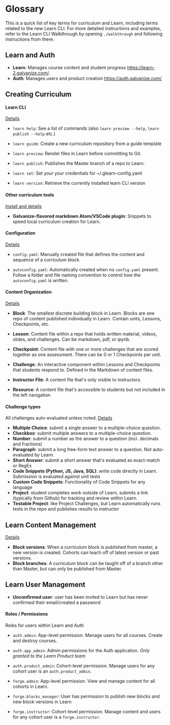 # Glossary

This is a quick list of key terms for curriculum and Learn, including terms related to the new Learn CLI. For more detailed instructions and examples, refer to the Learn CLI Walkthrough by opening `./walkthrough` and following instructions from there.  

## Learn and Auth

* **Learn**: Manages course content and student progress https://learn-2.galvanize.com/.
* **Auth**: Manages users and product creation https://auth.galvanize.com/

## Creating Curriculum

#### Learn CLI

[Details](./_walkthrough)

* `learn help`: See a list of commands (also `learn preview --help`, `learn publish --help` etc.)

* `learn guide`: Create a new curriculum repository from a guide template

* `learn preview`:  Render files in Learn before committing to Git.

* `learn publish`: Publishes the Master branch of a repo to Learn.

* `learn set`: Set your your credentials for ~/.glearn-config.yaml

* `learn version`: Retrieve the currently installed learn CLI version

#### Other curriculum tools
[Install and details](https://github.com/gSchool/galvanize-flavored-markdown)
* **Galvanize-flavored markdown Atom/VSCode plugin**: Snippets to speed local curriculum creation for Learn.

#### Configuration
[Details](./_walkthrough/03-organize-content.md)
* `config.yaml`: Manually created file that defines the content and sequence of a curriculum block.

* `autoconfig.yaml`: Automatically created when no `config.yaml` present. Follow a folder and file naming convention to control how the `autoconfig.yaml` is written.

#### Content Organization

[Details](https://learn-2.galvanize.com/cohorts/667)

* **Block**: The smallest discrete building block in Learn. Blocks are one repo of content published individually in Learn. Contain units, Lessons, Checkpoints, etc.

* **Lesson**: Content file within a repo that holds written material, videos, slides, and challenges. Can be markdown, pdf, or ipynb.

* **Checkpoint**: Content file with one or more challenges that are scored together as one assessment. There can be 0 or 1 Checkpoints per unit.

* **Challenge**: An interactive component within Lessons and Checkpoints that students respond to. Defined in the Markdown of content files.

* **Instructor File**: A content file that's only visible to instructors.

* **Resource**: A content file that's accessible to students but not included in the left navigation

#### Challenge types

All challenges auto-evaluated unless noted. [Details](https://learn-2.galvanize.com/cohorts/667/blocks/13/content_files/Testable-Project-Challenge.md)

* **Multiple Choice**: submit a single answer to a multiple-choice question.
* **Checkbox**: submit multiple answers to a multiple-choice question.
* **Number**: submit a number as the answer to a question (incl. decimals and fractions)
* **Paragraph**: submit a long free-form text answer to a question. Not auto-evaluated by Learn.  
* **Short Answer**: submit a short answer that's evaluated as exact-match or RegEx
* **Code Snippets (Python, JS, Java, SQL)**: write code directly in Learn. Submission is evaluated against unit tests
* **Custom Code Snippets**: Functionality of Code Snippets for any language
* **Project**: student completes work outside of Learn, submits a link (typically from Github) for tracking and review within Learn.
* **Testable Project**: like Project Challenges, but Learn automatically runs tests in the repo and publishes results to instructor

## Learn Content Management
[Details](https://learn-2.galvanize.com/cohorts/667/blocks/13/content_files/versions-branches.md)

* **Block versions**: When a curriculum block is published from master, a new version is created. Cohorts can teach off of latest version or past versions.
* **Block branches**: A curriculum block can be taught off of a branch other than Master, but can only be published from Master.


## Learn User Management
* **Unconfirmed user**: user has been invited to Learn but has never confirmed their email/created a password

#### Roles / Permissions

Roles for users within Learn and Auth

* `auth.admin`: App-level permission. Manage users for all courses. Create and destroy courses.  
* `auth.app_admin`: Admin permissions for the Auth application. *Only granted to the Learn Product team*
* `auth.product_admin`: Cohort-level permission. Manage users for any cohort user is an `auth.product_admin`.

* `forge.admin`: App-level permission. View and manage content for all cohorts in Learn.
* `forge.blocks_manager`: User has permission to publish new blocks and new block versions in Learn
* `forge.instructor`: Cohort-level permission. Manage content and users for any cohort user is a `forge.instructor`.
